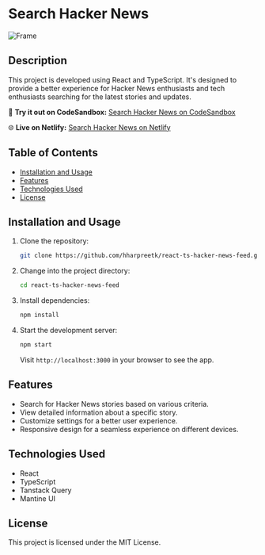 # Search Hacker News

![Frame](https://github.com/hharpreetk/react-ts-hacker-news-feed/assets/68283477/286db65a-b796-469b-b6cd-17b36ba98d38)

## Description

This project is developed using React and TypeScript. It's designed to provide a better experience for Hacker News enthusiasts and tech enthusiasts searching for the latest stories and updates.

🚀 **Try it out on CodeSandbox:** [Search Hacker News on CodeSandbox](https://codesandbox.io/p/sandbox/search-hacker-news-gv3k23)

🌐 **Live on Netlify:** [Search Hacker News on Netlify](https://search-hacker-news-feed.netlify.app/)

## Table of Contents

- [Installation and Usage](#installation-and-usage)
- [Features](#features)
- [Technologies Used](#technologies-used)
- [License](#license)

## Installation and Usage

1. Clone the repository:

   ```bash
   git clone https://github.com/hharpreetk/react-ts-hacker-news-feed.git
   ```

2. Change into the project directory:

   ```bash
   cd react-ts-hacker-news-feed
   ```

3. Install dependencies:

   ```bash
   npm install
   ```

4. Start the development server:

    ```bash
    npm start
    ```

    Visit `http://localhost:3000` in your browser to see the app.

## Features

- Search for Hacker News stories based on various criteria.
- View detailed information about a specific story.
- Customize settings for a better user experience.
- Responsive design for a seamless experience on different devices.

## Technologies Used

- React
- TypeScript
- Tanstack Query
- Mantine UI

## License

This project is licensed under the MIT License.
